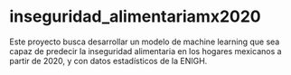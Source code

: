 # inseguridad_alimentariamx2020
Este proyecto busca desarrollar un modelo de machine learning que sea capaz de predecir la inseguridad alimentaria en los hogares mexicanos a partir de 2020, y con datos estadísticos de la ENIGH.
